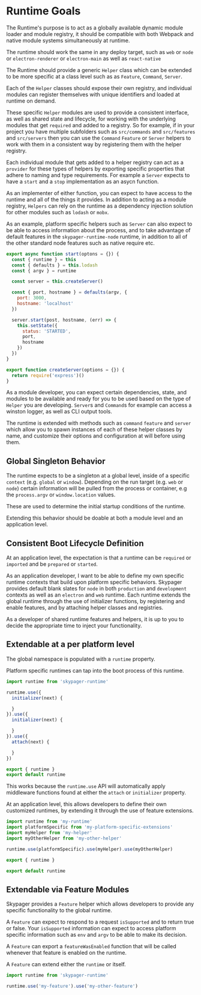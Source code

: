 # Runtime Goals

The Runtime's purpose is to act as a globally available dynamic module loader and module registry, it should be compatible with both Webpack and native module systems simultaneously at runtime.

The runtime should work the same in any deploy target, such as `web` or `node` or `electron-renderer` or `electron-main` as well as `react-native`

The Runtime should provide a generic `Helper` class which can be extended to be more specific at a class level such as as `Feature`, `Command`, `Server`.

Each of the `Helper` classes should expose their own registry, and individual modules can register themselves with unique identifiers and loaded at runtime on demand.

These specific `Helper` modules are used to provide a consistent interface, as well as shared state and lifecycle, for working with the underlying modules that get `required` and added to a registry. So for example, if in your project you have multiple subfolders such as `src/commands` and `src/features` and `src/servers` then you can use the `Command` `Feature` or `Server` helpers to work with them in a consistent way by registering them with the helper registry.

Each individual module that gets added to a helper registry can act as a `provider` for these types of helpers by exporting specific properties that adhere to naming and type requirements.  For example a `Server` expects to have a `start` and a `stop` implementation as an asycn function.

As an implementer of either function, you can expect to have access to the runtime and all of the things it provides. In addition to acting as a module registry, `Helpers` can rely on the runtime as a dependency injection solution for other modules such as `lodash` or `mobx`.

As an example, platform specific helpers such as `Server` can also expect to be able to access information about the process, and to take advantage of default features in the `skypager-runtime-node` runtime, in addition to all of the other standard node features such as native require etc.

```javascript
export async function start(optons = {}) {
  const { runtime } = this
  const { defaults } = this.lodash
  const { argv } = runtime

  const server = this.createServer()

  const { port, hostname } = defaults(argv, {
    port: 3000,
    hostname: 'localhost'
  })

  server.start(post, hostname, (err) => {
    this.setState({
      status: 'STARTED',
      port,
      hostname
    })
  })
}

export function createServer(options = {}) {
  return require('express')()
}
```

As a module developer, you can expect certain dependencies, state, and modules to be available and ready for you to be used based on the type of `Helper` you are developing.  `Server`s and `Command`s for example can access a winston logger, as well as CLI output tools.

The runtime is extended with methods such as `command` `feature` and `server` which allow you to spawn instances of each of these helper classes by name, and customize their options and configuration at will before using them.

## Global Singleton Behavior

The runtime expects to be a singleton at a global level, inside of a specific `context` (e.g. `global` or `window`).  Depending on the run target (e.g. `web` or `node`) certain information will be pulled from the process or container, e.g the `process.argv` or `window.location` values.

These are used to determine the initial startup conditions of the runtime.

Extending this behavior should be doable at both a module level and an application level.

## Consistent Boot Lifecycle Definition

At an application level, the expectation is that a runtime can be `required` or `imported` and be `prepared` or `started`.

As an application developer, I want to be able to define my own specific runtime contexts that build upon platform specific behaviors.  Skypager provides default blank slates for `node` in both `production` and `development` contexts as well as an `electron` and `web` runtime.  Each runtime extends the global runtime through the use of initializer functions, by registering and enable features, and by attaching helper classes and registries.

As a developer of shared runtime features and helpers, it is up to you to decide the appropriate time to inject your functionality.

## Extendable at a per platform level

The global namespace is populated with a `runtime` property.

Platform specific runtimes can tap into the boot process of this runtime.

```javascript
import runtime from 'skypager-runtime'

runtime.use({
  initializer(next) {

  }
}).use({
  initializer(next) {

  }
}).use({
  attach(next) {

  }
})

export { runtime }
export default runtime
```

This works because the `runtime.use` API will automatically apply middleware functions found at either
the `attach` or `initializer` property.

At an application level, this allows developers to define their own customized runtimes, by extending
it through the use of feature extensions.

```javascript
import runtime from 'my-runtime'
import platformSpecific from 'my-platform-specific-extensions'
import myHelper from 'my-helper'
import myOtherHelper from 'my-other-helper'

runtime.use(platformSpecific).use(myHelper).use(myOtherHelper)

export { runtime }

export default runtime
```

## Extendable via Feature Modules

Skypager provides a `Feature` helper which allows developers to provide any specific functionality to the global runtime.

A `Feature` can expect to respond to a request `isSupported` and to return true or false.  Your `isSupported` information can expect to access platform specific information such as `env` and `argv` to be able to make its decision.

A `Feature` can export a `featureWasEnabled` function that will be called whenever that feature is enabled on the runtime.

A `Feature` can extend either the `runtime` or itself.

```javascript
import runtime from 'skypager-runtime'

runtime.use('my-feature').use('my-other-feature')
```
